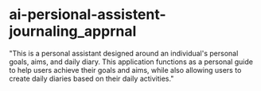 # ai-persional-assistent-journaling_apprnal
"This is a personal assistant designed around an individual's personal goals, aims, and daily diary. This application functions as a personal guide to help users achieve their goals and aims, while also allowing users to create daily diaries based on their daily activities."
